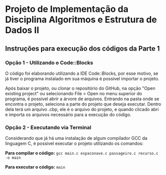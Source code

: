# Projeto de Implementação da Disciplina Algoritmos e Estrutura de Dados II

## Instruções para execução dos códigos da Parte 1

### Opção 1 - Utilizando o Code::Blocks

O código foi elaborando utilizando a IDE Code::Blocks, por esse motivo, se já tiver o programa instalado em sua máquina é possível importar o projeto.

Após baixar o projeto, ou clonar o repositório do GitHub, na opção "Open existing project" ou selecionando File > Open no menu superior do programa, é possível abrir a árvore de arquivos. Entrando na pasta onde se encontra o projeto, seleciona a parte do projeto que deseja executar. Dentro dela terá um arquivo .cbp, ele é o arquivo do projeto, e quando clicado abri e importa os arquivos necessário para a execução do código. 

### Opção 2 - Executando via Terminal

Considerando que já há uma instalação de algum compilador GCC da linguagem C, é possível executar o projeto utilizando os comandos: 

**Para compilar o código:**
`gcc main.c espaconave.c passageiro.c recurso.c -o main`

**Para executar o código:**
`main`

